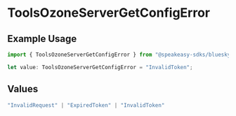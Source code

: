 # ToolsOzoneServerGetConfigError

## Example Usage

```typescript
import { ToolsOzoneServerGetConfigError } from "@speakeasy-sdks/bluesky/models/errors";

let value: ToolsOzoneServerGetConfigError = "InvalidToken";
```

## Values

```typescript
"InvalidRequest" | "ExpiredToken" | "InvalidToken"
```